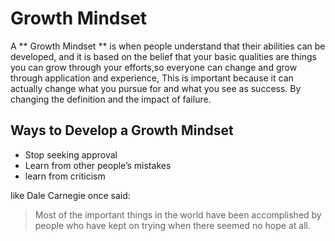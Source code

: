 

# Growth Mindset #
A ** Growth Mindset ** is when people understand that their abilities can be developed, and it is based on the belief that your basic qualities are things you can grow through your efforts,so everyone can change and grow through application and experience, This is important because it can actually change what you pursue for and what you see as success. By changing the definition and the impact of failure.

## Ways to Develop a Growth Mindset ##
- Stop seeking approval
- Learn from other people’s mistakes
- learn from criticism

like Dale Carnegie once said:
> Most of the important things in the world have been accomplished by people who have kept on trying when there seemed no hope at all.